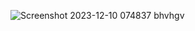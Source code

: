 ![Screenshot 2023-12-10 074837](https://github.com/KeanaMay/ReadMe.md/assets/153400825/42445d10-0846-4b09-8250-844dfc03194b)
bhvhgv
